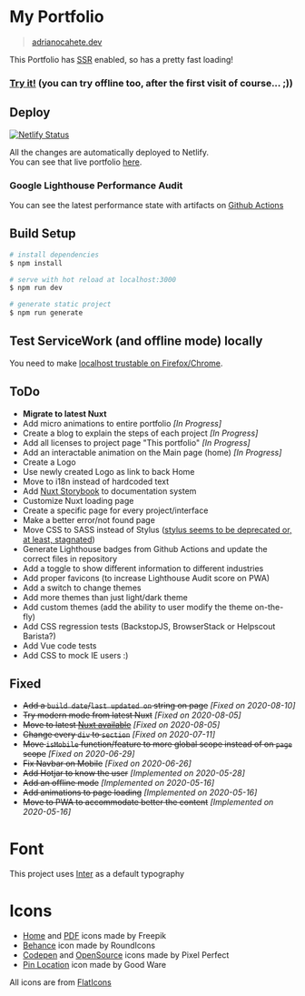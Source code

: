 # My Portfolio
>
> [adrianocahete.dev](https://adrianocahete.dev/?ref=gh)

This Portfolio has [SSR](https://ssr.vuejs.org/#what-is-server-side-rendering-ssr) enabled, so has a pretty fast loading!

### [Try it!](https://adrianocahete.dev) (you can try offline too, after the first visit of course... ;))

## Deploy

[![Netlify Status](https://api.netlify.com/api/v1/badges/bffddeca-83de-4641-807a-ac12aa617fae/deploy-status)](https://app.netlify.com/sites/adrianocahete-dev/deploys)

All the changes are automatically deployed to Netlify.  
You can see that live portfolio [here](https://adrianocahete.dev/?ref=gh).

### Google Lighthouse Performance Audit

You can see the latest performance state with artifacts on [Github Actions](https://github.com/AdrianoCahete/adrianocahete.dev/actions)

## Build Setup

``` bash
# install dependencies
$ npm install

# serve with hot reload at localhost:3000
$ npm run dev

# generate static project
$ npm run generate
```

## Test ServiceWork (and offline mode) locally

You need to make [localhost trustable on Firefox/Chrome](https://stackoverflow.com/a/34161385).

## ToDo

- **Migrate to latest Nuxt**
- Add micro animations to entire portfolio *[In Progress]*
- Create a blog to explain the steps of each project *[In Progress]*
- Add all licenses to project page "This portfolio" *[In Progress]*
- Add an interactable animation on the Main page (home) *[In Progress]*
- Create a Logo
- Use newly created Logo as link to back Home
- Move to i18n instead of hardcoded text
- Add [Nuxt Storybook](https://storybook.nuxtjs.org/) to documentation system
- Customize Nuxt loading page
- Create a specific page for every project/interface
- Make a better error/not found page
- Move CSS to SASS instead of Stylus ([stylus seems to be deprecated or, at least, stagnated](https://github.com/stylus/stylus/issues/2282))
- Generate Lighthouse badges from Github Actions and update the correct files in repository
- Add a toggle to show different information to different industries
- Add proper favicons (to increase Lighthouse Audit score on PWA)
- Add a switch to change themes
- Add more themes than just light/dark theme
- Add custom themes (add the ability to user modify the theme on-the-fly)
- Add CSS regression tests (BackstopJS, BrowserStack or Helpscout Barista?)
- Add Vue code tests
- Add CSS to mock IE users :)

## Fixed

- ~~Add a `build date`/`last updated on` string on page~~  *[Fixed on 2020-08-10]*
- ~~Try modern mode from latest Nuxt~~ *[Fixed on 2020-08-05]*
- ~~Move to latest [Nuxt available](https://nuxtjs.org/guide/release-notes)~~  *[Fixed on 2020-08-05]*
- ~~Change every `div` to `section`~~ *[Fixed on 2020-07-11]*
- ~~Move `isMobile` function/feature to more global scope instead of on `page` scope~~ *[Fixed on 2020-06-29]*
- ~~Fix Navbar on Mobile~~ *[Fixed on 2020-06-26]*
- ~~Add Hotjar to know the user~~ *[Implemented on 2020-05-28]*
- ~~Add an offline mode~~  *[Implemented on 2020-05-16]*
- ~~Add animations to page loading~~  *[Implemented on 2020-05-16]*
- ~~Move to PWA to accommodate better the content~~ *[Implemented on 2020-05-16]*

# Font

This project uses [Inter](https://github.com/rsms/inter) as a default typography

# Icons

- [Home](https://www.flaticon.com/free-icon/home_846551) and [PDF](https://www.flaticon.com/free-icon/pdf_1839630) icons made by Freepik
- [Behance](https://www.flaticon.com/free-icon/behance_254383) icon made by RoundIcons
- [Codepen](https://www.flaticon.com/free-icon/codepen_2111262) and [OpenSource](https://www.flaticon.com/free-icon/open-source_732090) icons made by Pixel Perfect
- [Pin Location](https://www.flaticon.com/free-icon/location_2928987) icon made by Good Ware

All icons are from [FlatIcons](https://www.flaticon.com/)
